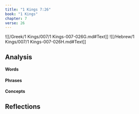 ```yaml
---
title: "1 Kings 7:26"
book: "1 Kings"
chapter: 7
verse: 26
---
```

![[/Greek/1 Kings/007/1 Kings-007-026G.md#Text]]
![[/Hebrew/1 Kings/007/1 Kings-007-026H.md#Text]]

## Analysis

#### Words

#### Phrases

#### Concepts

## Reflections
